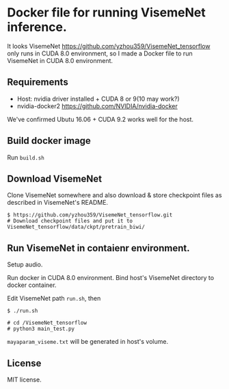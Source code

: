 # Docker file for running VisemeNet inference.

It looks VisemeNet https://github.com/yzhou359/VisemeNet_tensorflow only runs in CUDA 8.0 environment, so I made a Docker file to run VisemeNet in CUDA 8.0 environment.

## Requirements

* Host: nvidia driver installed + CUDA 8 or 9(10 may work?) 
* nvidia-docker2 https://github.com/NVIDIA/nvidia-docker

We've confirmed Ubutu 16.06 + CUDA 9.2 works well for the host.

## Build docker image

Run `build.sh`

## Download VisemeNet

Clone VisemeNet somewhere and also download & store checkpoint files as described in VisemeNet's README.

```
$ https://github.com/yzhou359/VisemeNet_tensorflow.git
# Download checkpoint files and put it to VisemeNet_tensorflow/data/ckpt/pretrain_biwi/
```

## Run VisemeNet in contaienr environment.

Setup audio.

Run docker in CUDA 8.0 environment. Bind host's VisemeNet directory to docker container.

Edit VisemeNet path `run.sh`, then 

```
$ ./run.sh

# cd /VisemeNet_tensorflow
# python3 main_test.py
```

`mayaparam_viseme.txt` will be generated in host's volume.


## License

MIT license. 
